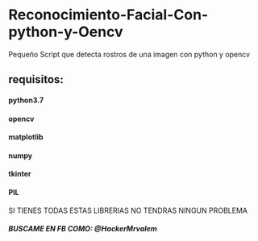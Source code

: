 # Reconocimiento-Facial-Con-python-y-Oencv
Pequeño Script que detecta rostros de una imagen con python y opencv

## requisitos:

#### python3.7
#### opencv
#### matplotlib
#### numpy
#### tkinter
#### PIL

SI TIENES TODAS ESTAS LIBRERIAS NO TENDRAS NINGUN PROBLEMA

##### BUSCAME EN FB COMO: @HackerMrvalem 
